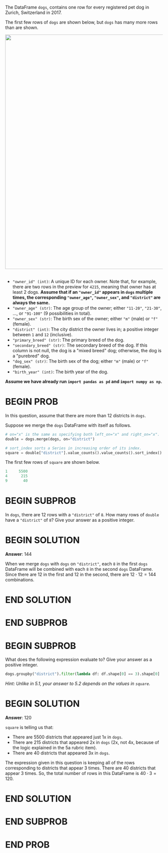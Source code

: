 The DataFrame `dogs`, contains one row for every registered pet dog in Zurich, Switzerland in 2017.

The first few rows of `dogs` are shown below, but `dogs` has many more rows than are shown.

<center><img src="../assets/images/wi24-midterm/df.png" width=750></center>

<br>

- `"owner_id" (int)`: A unique ID for each owner. Note that, for example, there are two rows in the preview for `4215`, meaning that owner has at least 2 dogs. **Assume that if an `"owner_id"` appears in `dogs` multiple times, the corresponding `"owner_age"`, `"owner_sex"`, and `"district"` are always the same.**
- `"owner_age" (str)`: The age group of the owner; either `"11-20"`, `"21-30"`, ..., or `"91-100"` (9 possibilities in total).
- `"owner_sex" (str)`: The birth sex of the owner; either `"m"` (male) or `"f"` (female).
- `"district" (int)`: The city district the owner lives in; a positive integer between `1` and `12` (inclusive).
- `"primary_breed" (str)`: The primary breed of the dog.
- `"secondary_breed" (str)`: The secondary breed of the dog. If this column is not null, the dog is a "mixed breed" dog; otherwise, the dog is a "purebred" dog.
- `"dog_sex" (str)`: The birth sex of the dog; either `"m"` (male) or `"f"` (female).
- `"birth_year" (int)`: The birth year of the dog.

**Assume we have already run `import pandas as pd` and `import numpy as np`.**


# BEGIN PROB

In this question, assume that there are more than 12 districts in `dogs`.

Suppose we merge the `dogs` DataFrame with itself as follows.

```py
# on="x" is the same as specifying both left_on="x" and right_on="x".
double = dogs.merge(dogs, on="district")

# sort_index sorts a Series in increasing order of its index.
square = double["district"].value_counts().value_counts().sort_index()
```

The first few rows of `square` are shown below.

```py
1     5500
4      215
9       40
```

# BEGIN SUBPROB

In `dogs`, there are 12 rows with a `"district"` of `8`. How many rows
of `double` have a `"district"` of `8`? Give your answer as a positive
integer.

# BEGIN SOLUTION

**Answer**: $144$

When we merge `dogs` with `dogs` on `"district"`, each `8` in the first `dogs` DataFrame will be combined with each `8` in the second `dogs` DataFrame. Since there are 12 in the first and 12 in the second, there are $12 \cdot 12 = 144$ combinations.

# END SOLUTION

# END SUBPROB

# BEGIN SUBPROB

What does the following expression evaluate to? Give your answer as a
positive integer.

```py
dogs.groupby("district").filter(lambda df: df.shape[0] == 3).shape[0]
```

*Hint: Unlike in 5.1, your answer to 5.2 depends on the values
in `square`.*

# BEGIN SOLUTION

**Answer**: $120$

`square` is telling us that:
- There are 5500 districts that appeared just 1x in `dogs`.
- There are 215 districts that appeared 2x in `dogs` (2x, not 4x, because of the logic explained in the 5a rubric item).
- There are 40 districts that appeared 3x in `dogs`.

The expression given in this question is keeping all of the rows corresponding to districts that appear 3 times. There are 40 districts that appear 3 times. So, the total number of rows in this DataFrame is $40 \cdot 3 = 120$.

# END SOLUTION

# END SUBPROB

# END PROB